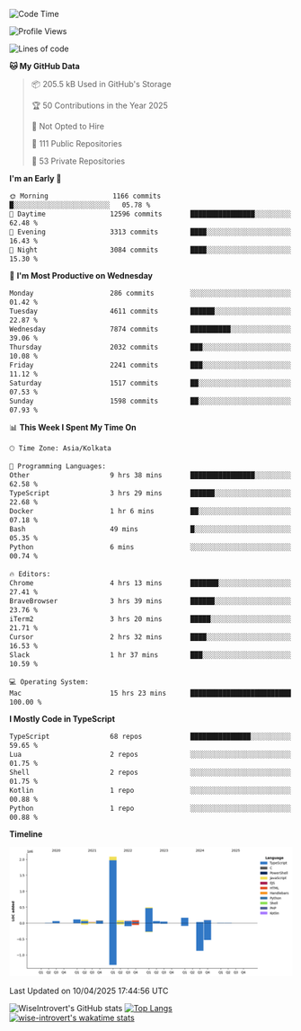 <!--START_SECTION:waka-->
![Code Time](http://img.shields.io/badge/Code%20Time-2%2C329%20hrs%2026%20mins-blue)

![Profile Views](http://img.shields.io/badge/Profile%20Views-1-blue)

![Lines of code](https://img.shields.io/badge/From%20Hello%20World%20I%27ve%20Written-3.6%20million%20lines%20of%20code-blue)

**🐱 My GitHub Data** 

> 📦 205.5 kB Used in GitHub's Storage 
 > 
> 🏆 50 Contributions in the Year 2025
 > 
> 🚫 Not Opted to Hire
 > 
> 📜 111 Public Repositories 
 > 
> 🔑 53 Private Repositories 
 > 
**I'm an Early 🐤** 

```text
🌞 Morning                1166 commits        █░░░░░░░░░░░░░░░░░░░░░░░░   05.78 % 
🌆 Daytime                12596 commits       ████████████████░░░░░░░░░   62.48 % 
🌃 Evening                3313 commits        ████░░░░░░░░░░░░░░░░░░░░░   16.43 % 
🌙 Night                  3084 commits        ████░░░░░░░░░░░░░░░░░░░░░   15.30 % 
```
📅 **I'm Most Productive on Wednesday** 

```text
Monday                   286 commits         ░░░░░░░░░░░░░░░░░░░░░░░░░   01.42 % 
Tuesday                  4611 commits        ██████░░░░░░░░░░░░░░░░░░░   22.87 % 
Wednesday                7874 commits        ██████████░░░░░░░░░░░░░░░   39.06 % 
Thursday                 2032 commits        ███░░░░░░░░░░░░░░░░░░░░░░   10.08 % 
Friday                   2241 commits        ███░░░░░░░░░░░░░░░░░░░░░░   11.12 % 
Saturday                 1517 commits        ██░░░░░░░░░░░░░░░░░░░░░░░   07.53 % 
Sunday                   1598 commits        ██░░░░░░░░░░░░░░░░░░░░░░░   07.93 % 
```


📊 **This Week I Spent My Time On** 

```text
🕑︎ Time Zone: Asia/Kolkata

💬 Programming Languages: 
Other                    9 hrs 38 mins       ████████████████░░░░░░░░░   62.58 % 
TypeScript               3 hrs 29 mins       ██████░░░░░░░░░░░░░░░░░░░   22.68 % 
Docker                   1 hr 6 mins         ██░░░░░░░░░░░░░░░░░░░░░░░   07.18 % 
Bash                     49 mins             █░░░░░░░░░░░░░░░░░░░░░░░░   05.35 % 
Python                   6 mins              ░░░░░░░░░░░░░░░░░░░░░░░░░   00.74 % 

🔥 Editors: 
Chrome                   4 hrs 13 mins       ███████░░░░░░░░░░░░░░░░░░   27.41 % 
BraveBrowser             3 hrs 39 mins       ██████░░░░░░░░░░░░░░░░░░░   23.76 % 
iTerm2                   3 hrs 20 mins       █████░░░░░░░░░░░░░░░░░░░░   21.71 % 
Cursor                   2 hrs 32 mins       ████░░░░░░░░░░░░░░░░░░░░░   16.53 % 
Slack                    1 hr 37 mins        ███░░░░░░░░░░░░░░░░░░░░░░   10.59 % 

💻 Operating System: 
Mac                      15 hrs 23 mins      █████████████████████████   100.00 % 
```

**I Mostly Code in TypeScript** 

```text
TypeScript               68 repos            ███████████████░░░░░░░░░░   59.65 % 
Lua                      2 repos             ░░░░░░░░░░░░░░░░░░░░░░░░░   01.75 % 
Shell                    2 repos             ░░░░░░░░░░░░░░░░░░░░░░░░░   01.75 % 
Kotlin                   1 repo              ░░░░░░░░░░░░░░░░░░░░░░░░░   00.88 % 
Python                   1 repo              ░░░░░░░░░░░░░░░░░░░░░░░░░   00.88 % 
```



**Timeline**

![Lines of Code chart](https://raw.githubusercontent.com/wise-introvert/wise-introvert/master/assets/bar_graph.png)


 Last Updated on 10/04/2025 17:44:56 UTC
<!--END_SECTION:waka-->

![WiseIntrovert's GitHub stats](https://github-readme-stats.vercel.app/api?username=wise-introvert&count_private=true&show_icons=true)
[![Top Langs](https://github-readme-stats.vercel.app/api/top-langs/?username=wise-introvert&langs_count=10)](https://github.com/anuraghazra/github-readme-stats)
[![wise-introvert's wakatime stats](https://github-readme-stats.vercel.app/api/wakatime?username=wiseintrovert)](https://github.com/anuraghazra/github-readme-stats)
